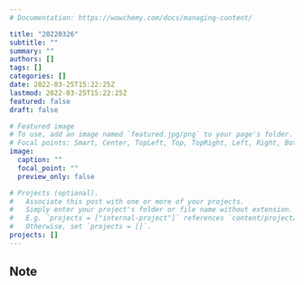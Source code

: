 ```yaml
---
# Documentation: https://wowchemy.com/docs/managing-content/

title: "20220326"
subtitle: ""
summary: ""
authors: []
tags: []
categories: []
date: 2022-03-25T15:22:25Z
lastmod: 2022-03-25T15:22:25Z
featured: false
draft: false

# Featured image
# To use, add an image named `featured.jpg/png` to your page's folder.
# Focal points: Smart, Center, TopLeft, Top, TopRight, Left, Right, BottomLeft, Bottom, BottomRight.
image:
  caption: ""
  focal_point: ""
  preview_only: false

# Projects (optional).
#   Associate this post with one or more of your projects.
#   Simply enter your project's folder or file name without extension.
#   E.g. `projects = ["internal-project"]` references `content/project/deep-learning/index.md`.
#   Otherwise, set `projects = []`.
projects: []
---
```


## Note

